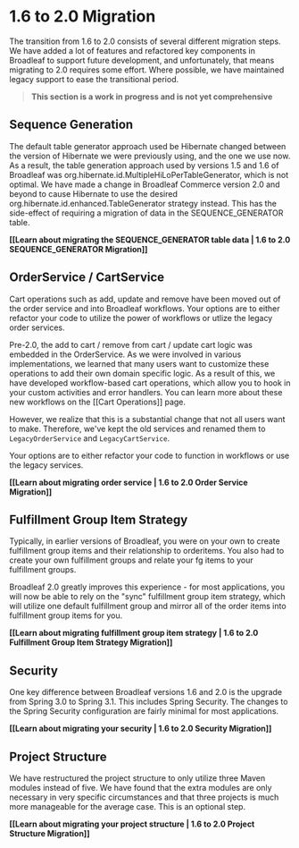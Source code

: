 # 1.6 to 2.0 Migration

The transition from 1.6 to 2.0 consists of several different migration steps. We have added a lot of features and refactored key components in Broadleaf to support future development, and unfortunately, that means migrating to 2.0 requires some effort. Where possible, we have maintained legacy support to ease the transitional period.

> **This section is a work in progress and is not yet comprehensive**

## Sequence Generation

The default table generator approach used be Hibernate changed between the version of Hibernate we were previously using, and the one we use now. As a result, the table generation approach used by versions 1.5 and 1.6 of Broadleaf was org.hibernate.id.MultipleHiLoPerTableGenerator, which is not optimal. We have made a change in Broadleaf Commerce version 2.0 and beyond to cause Hibernate to use the desired org.hibernate.id.enhanced.TableGenerator strategy instead.
This has the side-effect of requiring a migration of data in the SEQUENCE_GENERATOR table.

**[[Learn about migrating the SEQUENCE_GENERATOR table data | 1.6 to 2.0 SEQUENCE_GENERATOR Migration]]**

## OrderService / CartService

Cart operations such as add, update and remove have been moved out of the order service and into Broadleaf workflows. Your options are to either refactor your code to utilize the power of workflows or utlize the legacy order services.

Pre-2.0, the add to cart / remove from cart / update cart logic was embedded in the OrderService. As we were involved in various implementations, we learned that many users want to customize these operations to add their own domain specific logic. As a result of this, we have developed workflow-based cart operations, which allow you to hook in your custom activities and error handlers. You can learn more about these new workflows on the [[Cart Operations]] page.

However, we realize that this is a substantial change that not all users want to make. Therefore, we've kept the old services and renamed them to `LegacyOrderService` and `LegacyCartService`. 

Your options are to either refactor your code to function in workflows or use the legacy services.

**[[Learn about migrating order service | 1.6 to 2.0 Order Service Migration]]**

## Fulfillment Group Item Strategy

Typically, in earlier versions of Broadleaf, you were on your own to create fulfillment group items and their relationship to orderitems. You also had to create your own fulfillment groups and relate your fg items to your fulfillment groups.

Broadleaf 2.0 greatly improves this experience - for most applications, you will now be able to rely on the "sync" fulfillment group item strategy, which will utilize one default fulfillment group and mirror all of the order items into fulfillment group items for you.

**[[Learn about migrating fulfillment group item strategy | 1.6 to 2.0 Fulfillment Group Item Strategy Migration]]**

## Security

One key difference between Broadleaf versions 1.6 and 2.0 is the upgrade from Spring 3.0 to Spring 3.1.  This includes Spring Security.  The changes to the Spring Security configuration are fairly minimal for most applications. 

**[[Learn about migrating your security | 1.6 to 2.0 Security Migration]]**

## Project Structure

We have restructured the project structure to only utilize three Maven modules instead of five. We have found that the extra modules are only necessary in very specific circumstances and that three projects is much more manageable for the average case. This is an optional step.

**[[Learn about migrating your project structure | 1.6 to 2.0 Project Structure Migration]]**
